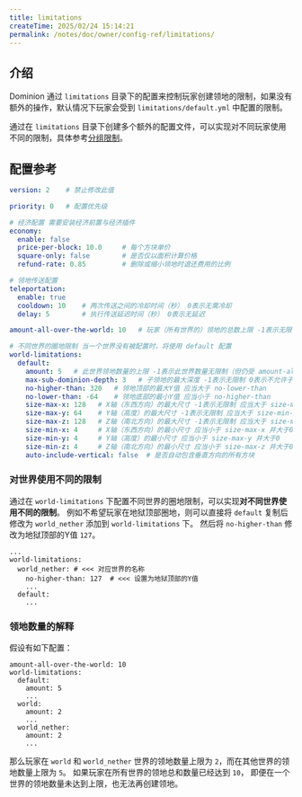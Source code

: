 ```yaml
---
title: limitations
createTime: 2025/02/24 15:14:21
permalink: /notes/doc/owner/config-ref/limitations/
---
```


## 介绍

Dominion 通过 `limitations` 目录下的配置来控制玩家创建领地的限制，如果没有额外的操作，默认情况下玩家会受到
`limitations/default.yml` 中配置的限制。

通过在 `limitations`
目录下创建多个额外的配置文件，可以实现对不同玩家使用不同的限制，具体参考[分组限制](/notes/doc/owner/other/multi-limitations/)。

## 配置参考

```yaml :collapsed-lines
version: 2    # 禁止修改此值

priority: 0   # 配置优先级

# 经济配置 需要安装经济前置与经济插件
economy:
  enable: false
  price-per-block: 10.0     # 每个方块单价
  square-only: false        # 是否仅以面积计算价格
  refund-rate: 0.85         # 删除或缩小领地时退还费用的比例

# 领地传送配置
teleportation:
  enable: true
  cooldown: 10    # 两次传送之间的冷却时间（秒） 0表示无需冷却
  delay: 5        # 执行传送延迟时间（秒） 0表示无延迟

amount-all-over-the-world: 10   # 玩家（所有世界的）领地的总数上限 -1表示无限制

# 不同世界的圈地限制 当一个世界没有被配置时，将使用 default 配置
world-limitations:
  default:
    amount: 5   # 此世界领地数量的上限 -1表示此世界数量无限制（但仍受 amount-all-over-the-world 限制）
    max-sub-dominion-depth: 3   # 子领地的最大深度 -1表示无限制 0表示不允许子领地
    no-higher-than: 320   # 领地顶部的最大Y值 应当大于 no-lower-than
    no-lower-than: -64    # 领地底部的最小Y值 应当小于 no-higher-than
    size-max-x: 128   # X轴（东西方向）的最大尺寸 -1表示无限制 应当大于 size-min-x
    size-max-y: 64    # Y轴（高度）的最大尺寸 -1表示无限制 应当大于 size-min-y
    size-max-z: 128   # Z轴（南北方向）的最大尺寸 -1表示无限制 应当大于 size-min-z
    size-min-x: 4     # X轴（东西方向）的最小尺寸 应当小于 size-max-x 并大于0
    size-min-y: 4     # Y轴（高度）的最小尺寸 应当小于 size-max-y 并大于0
    size-min-z: 4     # Z轴（南北方向）的最小尺寸 应当小于 size-max-z 并大于0
    auto-include-vertical: false  # 是否自动包含垂直方向的所有方块
```

### 对世界使用不同的限制

通过在 `world-limitations` 下配置不同世界的圈地限制，可以实现**对不同世界使用不同的限制**。
例如不希望玩家在地狱顶部圈地，则可以直接将 `default` 复制后修改为 `world_nether` 添加到 `world-limitations` 下。
然后将 `no-higher-than` 修改为地狱顶部的Y值 `127`。

```yaml{4}
...
world-limitations:
  world_nether: # <<< 对应世界的名称
    no-higher-than: 127  # <<< 设置为地狱顶部的Y值
    ...
  default:   
    ...
```

### 领地数量的解释

假设有如下配置：

```yaml{1,4,7,10}
amount-all-over-the-world: 10
world-limitations:
  default:
    amount: 5
    ...
  world:
    amount: 2
    ...
  world_nether:
    amount: 2
    ...
```

那么玩家在 `world` 和 `world_nether` 世界的领地数量上限为 `2`，而在其他世界的领地数量上限为 `5`。
如果玩家在所有世界的领地总和数量已经达到 `10`， 即便在一个世界的领地数量未达到上限，也无法再创建领地。